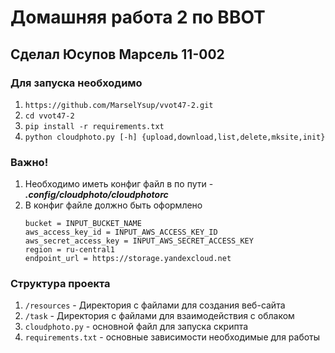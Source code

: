 # Домашняя работа 2 по ВВОТ 
## Сделал Юсупов Марсель 11-002


### Для запуска необходимо 

1. ```https://github.com/MarselYsup/vvot47-2.git```
2. ```cd vvot47-2```
2. ```pip install -r requirements.txt```
3. ```python cloudphoto.py [-h] {upload,download,list,delete,mksite,init}```


### Важно!

1. Необходимо иметь конфиг файл в по пути - ***.config/cloudphoto/cloudphotorc***
2. В конфиг файле должно быть оформлено 
    ```
    bucket = INPUT_BUCKET_NAME 
    aws_access_key_id = INPUT_AWS_ACCESS_KEY_ID 
    aws_secret_access_key = INPUT_AWS_SECRET_ACCESS_KEY 
    region = ru-central1 
    endpoint_url = https://storage.yandexcloud.net
    ```    
### Структура проекта

1. `/resources` - Директория с файлами для создания веб-сайта
2. `/task` - Директория с файлами для взаимодействия с облаком 
3. `cloudphoto.py` - основной файл для запуска скрипта
4. `requirements.txt` - основные зависимости необходимые для работы